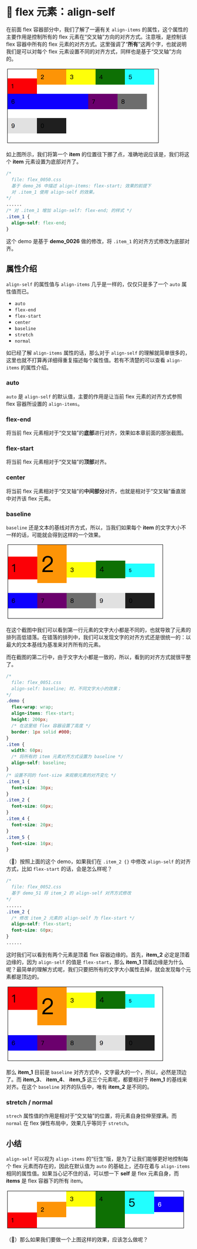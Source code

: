 # 📕 flex 元素：align-self

在前面 flex 容器部分中，我们了解了一遍有关 `align-items` 的属性，这个属性的主要作用是控制所有的 flex 元素在“交叉轴”方向的对齐方式。注意哦，是控制该 flex 容器中所有的 flex 元素的对齐方式。这里强调了“**所有**”这两个字，也就说明我们是可以对每个 flex 元素设置不同的对齐方式，同样也是基于“交叉轴”方向的。

<img src="image/02-11-01.png" style="zoom:50%;" />

如上图所示，我们将第一个 **item** 的位置往下挪了点，准确地说应该是，我们将这个 **item** 元素设置为底部对齐了。

```css
/* 
  file: flex_0050.css
  基于 demo_26 中描述 align-items: flex-start; 效果的前提下
  对 .item_1 使用 align-self 的效果。
*/
......
/* 对 .item_1 增加 align-self: flex-end; 的样式 */
.item_1 {
  align-self: flex-end;
}
```

这个 demo 是基于 **demo_0026** 做的修改，将 `.item_1` 的对齐方式修改为底部对齐。

## 属性介绍

`align-self` 的属性值与 `align-items` 几乎是一样的，仅仅只是多了一个 `auto` 属性值而已。

* `auto`
* `flex-end` 
* `flex-start`
* `center`
* `baseline`
* `stretch`
* `normal`

如已经了解 `align-items` 属性的话，那么对于 `align-self` 的理解就简单很多的，这里也就不打算再详细得重复描述每个属性值。若有不清楚的可以查看 `align-items` 的属性介绍。

### auto

`auto` 是 `align-self` 的默认值，主要的作用是让当前 flex 元素的对齐方式参照 flex 容器所设置的 `align-items`。

### flex-end

将当前 flex 元素相对于“交叉轴”的**底部**进行对齐，效果如本章前面的那张截图。

### flex-start

将当前 flex 元素相对于“交叉轴”的**顶部**对齐。

### center

将当前 flex 元素相对于“交叉轴”的**中间部分**对齐，也就是相对于“交叉轴”垂直居中对齐该 flex 元素。

### baseline

`baseline` 还是文本的基线对齐方式，所以，当我们如果每个 **item** 的文字大小不一样的话，可能就会得到这样的一个效果。

<img src="image/02-11-02.png" style="zoom:50%;" />

在这个截图中我们可以看到第一行元素的文字大小都是不同的，也就导致了元素的排列高低错落。在错落的排列中，我们可以发现文字的对齐方式还是很统一的：以最大的文本基线为基准来对齐所有的元素。

而在截图的第二行中，由于文字大小都是一致的，所以，看到的对齐方式就很平整了。

```css
/*
  file: flex_0051.css
  align-self: baseline; 时，不同文字大小的效果；
*/
.demo {
  flex-wrap: wrap;
  align-items: flex-start;
  height: 200px;
  /* 在这里给 flex 容器设置了高度 */
  border: 1px solid #000;
}
.item {
  width: 60px;
  /* 将所有的 item 元素对齐方式设置为 baseline */
  align-self: baseline;
}
/* 设置不同的 font-size 来观察元素的对齐变化 */
.item_1 {
  font-size: 30px;
}
.item_2 {
  font-size: 60px;
}
.item_4 {
  font-size: 20px;
}
.item_5 {
  font-size: 10px;
}
```

（🤔）按照上面的这个 demo，如果我们在 `.item_2 {}` 中修改 `align-self` 的对齐方式，比如 `flex-start` 的话，会是怎么样呢？

```css
/*
  file: flex_0052.css
  基于 demo_51 将 item_2 的 align-self 对齐方式修改
*/
......
.item_2 {
  /* 修改 item_2 元素的 align-self 为 flex-start */
  align-self: flex-start;
  font-size: 60px;
}
......
```

这时我们可以看到有两个元素是顶着 flex 容器边缘的。首先，**item_2** 必定是顶着边缘的，因为 `align-self` 的值是 `flex-start`，那么 **item_1** 顶着边缘是为什么呢？最简单的理解方式呢，我们只要把所有的文字大小属性去掉，就会发现每个元素都是顶边的。

<img src="image/02-11-03.png" style="zoom:50%;" />

那么 **item_1** 目前是 `baseline` 对齐方式中，文字最大的一个，所以，必然是顶边了。而 **item_3**、 **item_4**、 **item_5** 这三个元素呢，都要相对于 **item_1** 的基线来对齐。在这个 `baseline` 对齐的队伍中，唯有 **item_2** 是不同的。

### stretch / normal

`strech` 属性值的作用是相对于“交叉轴”的位置，将元素自身拉伸至撑满。而 `normal` 在 flex 弹性布局中，效果几乎等同于 `stretch`。

## 小结

`align-self` 可以视为 `align-items` 的“衍生”版，是为了让我们能够更好地控制每个 flex 元素而存在的，因此在默认值为 `auto` 的基础上，还存在着与 `align-items` 相同的属性值。如果当心记不住的话，可以想一下 **self** 是 flex 元素自身，而 **items** 是 flex 容器下的所有 item。

<img src="image/02-11-04.png" style="zoom:50%;" />

（🤔）那么如果我们要做一个上图这样的效果，应该怎么做呢？



